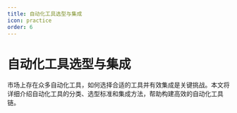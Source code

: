 ```yaml
---
title: 自动化工具选型与集成
icon: practice
order: 6
---
```


# 自动化工具选型与集成

市场上存在众多自动化工具，如何选择合适的工具并有效集成是关键挑战。本文将详细介绍自动化工具的分类、选型标准和集成方法，帮助构建高效的自动化工具链。
